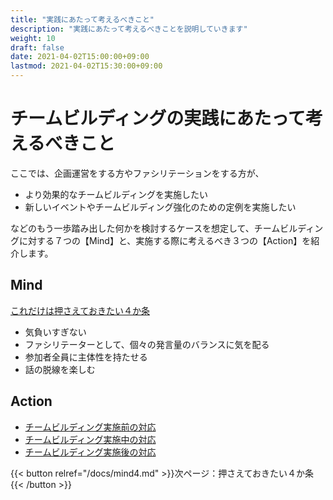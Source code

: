 ```yaml
---
title: "実践にあたって考えるべきこと"
description: "実践にあたって考えるべきことを説明していきます"
weight: 10
draft: false
date: 2021-04-02T15:00:00+09:00
lastmod: 2021-04-02T15:30:00+09:00
---
```


# チームビルディングの実践にあたって考えるべきこと


ここでは、企画運営をする方やファシリテーションをする方が、
- より効果的なチームビルディングを実施したい
- 新しいイベントやチームビルディング強化のための定例を実施したい

などのもう一歩踏み出した何かを検討するケースを想定して、チームビルディングに対する７つの【Mind】と、実施する際に考えるべき３つの【Action】を紹介します。


## Mind

[これだけは押さえておきたい４か条](http://iwashi.co/teambuilding-handbook/docs/mind4/)
- 気負いすぎない
- ファシリテーターとして、個々の発言量のバランスに気を配る
- 参加者全員に主体性を持たせる
- 話の脱線を楽しむ


## Action
- [チームビルディング実施前の対応](http://iwashi.co/teambuilding-handbook/docs/before-implementation/)
- [チームビルディング実施中の対応](http://iwashi.co/teambuilding-handbook/docs/implementation/)
- [チームビルディング実施後の対応](http://iwashi.co/teambuilding-handbook/docs/after-implementation/)


{{< button relref="/docs/mind4.md" >}}次ページ：押さえておきたい４か条{{< /button >}}
